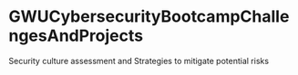 # GWUCybersecurityBootcampChallengesAndProjects
Security culture assessment and Strategies to mitigate potential risks
